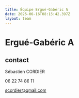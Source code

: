 ```yaml
---
title: Équipe Ergué-Gabéric A
date: 2025-06-16T08:15:42.397Z
layout: team
---
```


# Ergué-Gabéric A



## contact 

Sébastien CORDIER

06 22 74 86 11

scordier@gmail.com

